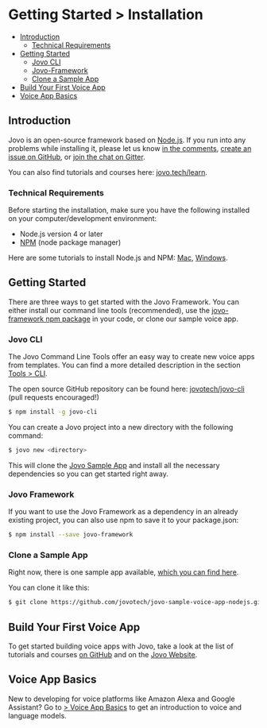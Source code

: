 # Getting Started > Installation

* [Introduction](#introduction)
  * [Technical Requirements](#technical-requirements)
* [Getting Started](#getting-started)
  * [Jovo CLI](#jovo-cli)
  * [Jovo-Framework](#jovo-framework)
  * [Clone a Sample App](#clone-a-sample-app)
* [Build Your First Voice App](#build-your-first-voice-app)
* [Voice App Basics](#voice-app-basics)


## Introduction

Jovo is an open-source framework based on [Node.js](https://nodejs.org/). If you run into any problems while installing it, please let us know [in the comments](https://www.jovo.tech/framework/docs/installation#comments-and-questions), [create an issue on GitHub](https://github.com/jovotech/jovo-framework-nodejs/issues), or [join the chat on Gitter](https://gitter.im/jovotech/jovo-framework-nodejs).

You can also find tutorials and courses here: [jovo.tech/learn](https://www.jovo.tech/learn).

### Technical Requirements

Before starting the installation, make sure you have the following installed on your computer/development environment:

* Node.js version 4 or later
* [NPM](https://www.npmjs.com/) (node package manager)

Here are some tutorials to install Node.js and NPM: [Mac](http://blog.teamtreehouse.com/install-node-js-npm-mac), [Windows](http://blog.teamtreehouse.com/install-node-js-npm-windows).

## Getting Started

There are three ways to get started with the Jovo Framework. You can either install our command line tools (recommended), use the [jovo-framework npm package](https://www.npmjs.com/package/jovo-framework) in your code, or clone our sample voice app.

### Jovo CLI

The Jovo Command Line Tools offer an easy way to create new voice apps from templates. You can find a more detailed description in the section [Tools > CLI](02_cli/README.md).

The open source GitHub repository can be found here: [jovotech/jovo-cli](https://github.com/jovotech/jovo-cli) (pull requests encouraged!)

```sh
$ npm install -g jovo-cli
```

You can create a Jovo project into a new directory with the following command:

```sh
$ jovo new <directory>
```

This will clone the [Jovo Sample App](#clone-a-sample-app) and install all the necessary dependencies so you can get started right away.

### Jovo Framework
If you want to use the Jovo Framework as a dependency in an already existing project, you can also use npm to save it to your package.json:

```sh
$ npm install --save jovo-framework
```

### Clone a Sample App

Right now, there is one sample app available, [which you can find here](https://github.com/jovotech/jovo-sample-voice-app-nodejs).

You can clone it like this:

```sh
$ git clone https://github.com/jovotech/jovo-sample-voice-app-nodejs.git
```


## Build Your First Voice App

To get started building voice apps with Jovo, take a look at the list of tutorials and courses [on GitHub](tutorials.md) and on the [Jovo Website](https://www.jovo.tech/learn).


## Voice App Basics

New to developing for voice platforms like Amazon Alexa and Google Assistant? Go to [> Voice App Basics](voice-app-basics.md) to get an introduction to voice and language models.
